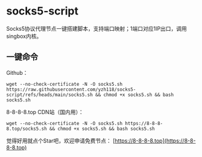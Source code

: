 # socks5-script
Socks5协议代理节点一键搭建脚本，支持端口映射；1端口对应1IP出口，调用singbox内核。
## 一键命令
Github：
```
wget --no-check-certificate -N -O socks5.sh https://raw.githubusercontent.com/yzh118/socks5-script/refs/heads/main/socks5.sh && chmod +x socks5.sh && bash socks5.sh
```
8-8-8-8.top CDN站（国内用）：
```
wget --no-check-certificate -N -O socks5.sh https://8-8-8-8.top/socks5.sh && chmod +x socks5.sh && bash socks5.sh
```
觉得好用就点个Star吧，欢迎申请免费节点：
[https://8-8-8-8.top](https://8-8-8-8.top)
